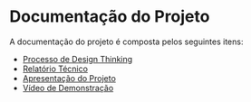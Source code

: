 # Documentação do Projeto

A documentação do projeto é composta pelos seguintes itens: 
 - [Processo de Design Thinking](concepcao/PPLES-M%20-%20T1-G1%20-%20Encontrar%20menor%20preço%20de%20supermercado%20-%20Capa.pdf)
 - [Relatório Técnico](relatorio/Relatorio%20Tecnico%20-%20TEMPLATE.md)
 - [Apresentação do Projeto](apresentacao/ApresentaçãoFinal.pptx)
 - [Vídeo de Demonstração](https://youtube.com)

